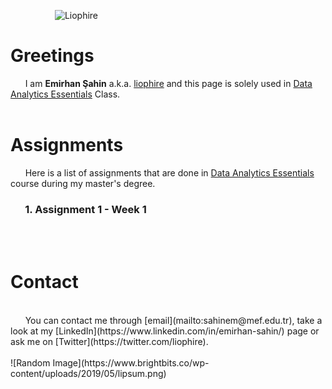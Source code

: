 &nbsp;&nbsp;&nbsp;&nbsp;&nbsp;&nbsp;&nbsp;&nbsp;&nbsp;&nbsp;&nbsp;&nbsp;&nbsp;&nbsp;&nbsp;&nbsp;&nbsp;&nbsp;![Liophire](https://avatars.githubusercontent.com/u/80832988?v=4)

# Greetings
&nbsp;&nbsp;&nbsp;&nbsp;&nbsp;&nbsp;I am **Emirhan Şahin** a.k.a. [liophire](https://github.com/liophire) and this page is solely used in [Data Analytics Essentials](https://mef-bda503.github.io/) Class.
<br>
<br>

# Assignments

&nbsp;&nbsp;&nbsp;&nbsp;&nbsp;&nbsp;Here is a list of assignments that are done in [Data Analytics Essentials](https://mef-bda503.github.io/) course during my master's degree.
### &nbsp;&nbsp;&nbsp;&nbsp;&nbsp;&nbsp;1. Assignment 1 - Week 1

<br>
<br>

# Contact
<br>
&nbsp;&nbsp;&nbsp;&nbsp;&nbsp;&nbsp;You can contact me through [email](mailto:sahinem@mef.edu.tr), take a look at my [LinkedIn](https://www.linkedin.com/in/emirhan-sahin/) page or ask me on [Twitter](https://twitter.com/liophire).
<br>
<br>
![Random Image](https://www.brightbits.co/wp-content/uploads/2019/05/lipsum.png)
